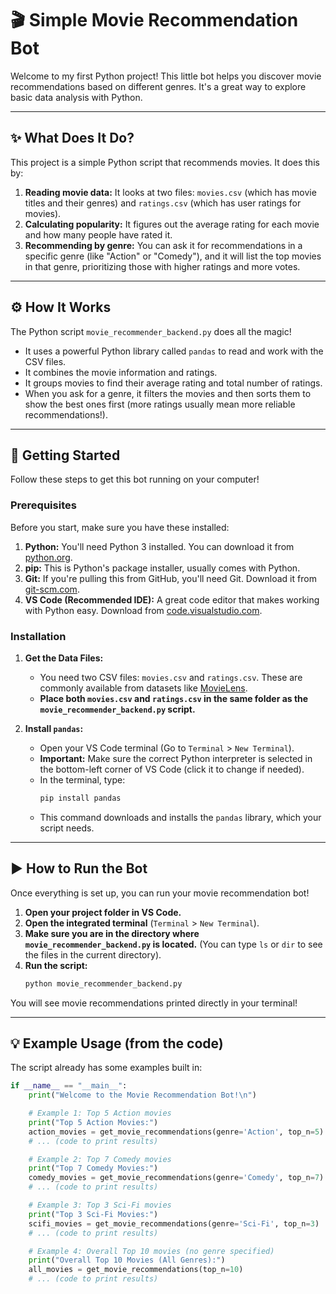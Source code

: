 # 🎬 Simple Movie Recommendation Bot

Welcome to my first Python project! This little bot helps you discover movie recommendations based on different genres. It's a great way to explore basic data analysis with Python.

---

## ✨ What Does It Do?

This project is a simple Python script that recommends movies. It does this by:

1.  **Reading movie data:** It looks at two files: `movies.csv` (which has movie titles and their genres) and `ratings.csv` (which has user ratings for movies).
2.  **Calculating popularity:** It figures out the average rating for each movie and how many people have rated it.
3.  **Recommending by genre:** You can ask it for recommendations in a specific genre (like "Action" or "Comedy"), and it will list the top movies in that genre, prioritizing those with higher ratings and more votes.

---

## ⚙️ How It Works

The Python script `movie_recommender_backend.py` does all the magic!

* It uses a powerful Python library called `pandas` to read and work with the CSV files.
* It combines the movie information and ratings.
* It groups movies to find their average rating and total number of ratings.
* When you ask for a genre, it filters the movies and then sorts them to show the best ones first (more ratings usually mean more reliable recommendations!).

---

## 🚀 Getting Started

Follow these steps to get this bot running on your computer!

### Prerequisites

Before you start, make sure you have these installed:

1.  **Python:** You'll need Python 3 installed. You can download it from [python.org](https://www.python.org/downloads/).
2.  **pip:** This is Python's package installer, usually comes with Python.
3.  **Git:** If you're pulling this from GitHub, you'll need Git. Download it from [git-scm.com](https://git-scm.com/).
4.  **VS Code (Recommended IDE):** A great code editor that makes working with Python easy. Download from [code.visualstudio.com](https://code.visualstudio.com/).

### Installation

1.  **Get the Data Files:**
    * You need two CSV files: `movies.csv` and `ratings.csv`. These are commonly available from datasets like [MovieLens](https://grouplens.org/datasets/movielens/).
    * **Place both `movies.csv` and `ratings.csv` in the same folder as the `movie_recommender_backend.py` script.**

2.  **Install `pandas`:**
    * Open your VS Code terminal (Go to `Terminal` > `New Terminal`).
    * **Important:** Make sure the correct Python interpreter is selected in the bottom-left corner of VS Code (click it to change if needed).
    * In the terminal, type:
        ```bash
        pip install pandas
        ```
    * This command downloads and installs the `pandas` library, which your script needs.

---

## ▶️ How to Run the Bot

Once everything is set up, you can run your movie recommendation bot!

1.  **Open your project folder in VS Code.**
2.  **Open the integrated terminal** (`Terminal` > `New Terminal`).
3.  **Make sure you are in the directory where `movie_recommender_backend.py` is located.** (You can type `ls` or `dir` to see the files in the current directory).
4.  **Run the script:**
    ```bash
    python movie_recommender_backend.py
    ```

You will see movie recommendations printed directly in your terminal!

---

## 💡 Example Usage (from the code)

The script already has some examples built in:

```python
if __name__ == "__main__":
    print("Welcome to the Movie Recommendation Bot!\n")

    # Example 1: Top 5 Action movies
    print("Top 5 Action Movies:")
    action_movies = get_movie_recommendations(genre='Action', top_n=5)
    # ... (code to print results)

    # Example 2: Top 7 Comedy movies
    print("Top 7 Comedy Movies:")
    comedy_movies = get_movie_recommendations(genre='Comedy', top_n=7)
    # ... (code to print results)

    # Example 3: Top 3 Sci-Fi movies
    print("Top 3 Sci-Fi Movies:")
    scifi_movies = get_movie_recommendations(genre='Sci-Fi', top_n=3)
    # ... (code to print results)

    # Example 4: Overall Top 10 movies (no genre specified)
    print("Overall Top 10 Movies (All Genres):")
    all_movies = get_movie_recommendations(top_n=10)
    # ... (code to print results)
